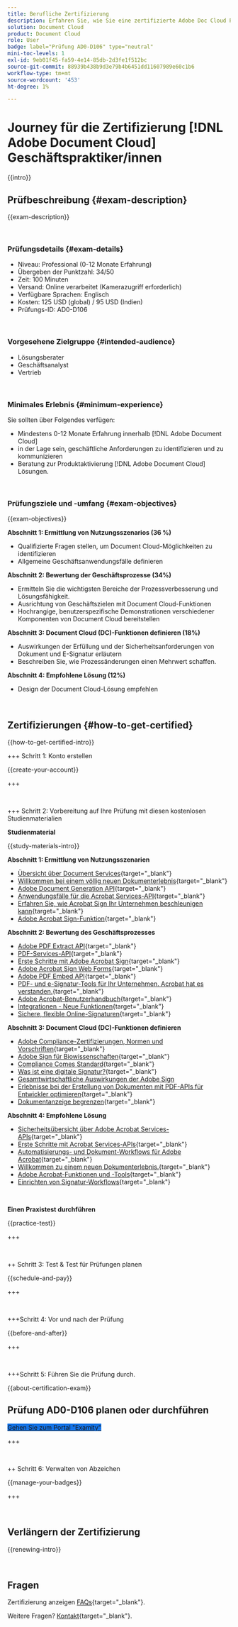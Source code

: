 ```yaml
---
title: Berufliche Zertifizierung
description: Erfahren Sie, wie Sie eine zertifizierte Adobe Doc Cloud Professional werden.
solution: Document Cloud
product: Document Cloud
role: User
badge: label="Prüfung AD0-D106" type="neutral"
mini-toc-levels: 1
exl-id: 9eb01f45-fa59-4e14-85db-2d3fe1f512bc
source-git-commit: 88939b438b9d3e79b4b6451dd11607989e60c1b6
workflow-type: tm+mt
source-wordcount: '453'
ht-degree: 1%

---
```


# Journey für die Zertifizierung [!DNL Adobe Document Cloud] Geschäftspraktiker/innen

{{intro}}

## Prüfbeschreibung {#exam-description}

{{exam-description}}

<br>

### Prüfungsdetails {#exam-details}

* Niveau: Professional (0-12 Monate Erfahrung)
* Übergeben der Punktzahl: 34/50
* Zeit: 100 Minuten
* Versand: Online verarbeitet (Kamerazugriff erforderlich)
* Verfügbare Sprachen: Englisch
* Kosten: 125 USD (global) / 95 USD (Indien)
* Prüfungs-ID: AD0-D106

<br>

### Vorgesehene Zielgruppe {#intended-audience}

* Lösungsberater
* Geschäftsanalyst
* Vertrieb

<br>

### Minimales Erlebnis {#minimum-experience}

Sie sollten über Folgendes verfügen:

* Mindestens 0-12 Monate Erfahrung innerhalb [!DNL Adobe Document Cloud]
* in der Lage sein, geschäftliche Anforderungen zu identifizieren und zu kommunizieren
* Beratung zur Produktaktivierung [!DNL Adobe Document Cloud] Lösungen.

<br>

### Prüfungsziele und -umfang {#exam-objectives}

{{exam-objectives}}

**Abschnitt 1: Ermittlung von Nutzungsszenarios (36 %)**

* Qualifizierte Fragen stellen, um Document Cloud-Möglichkeiten zu identifizieren
* Allgemeine Geschäftsanwendungsfälle definieren

**Abschnitt 2: Bewertung der Geschäftsprozesse (34%)**

* Ermitteln Sie die wichtigsten Bereiche der Prozessverbesserung und Lösungsfähigkeit.
* Ausrichtung von Geschäftszielen mit Document Cloud-Funktionen
* Hochrangige, benutzerspezifische Demonstrationen verschiedener Komponenten von Document Cloud bereitstellen

**Abschnitt 3: Document Cloud (DC)-Funktionen definieren (18%)**

* Auswirkungen der Erfüllung und der Sicherheitsanforderungen von Dokument und E-Signatur erläutern
* Beschreiben Sie, wie Prozessänderungen einen Mehrwert schaffen.

**Abschnitt 4: Empfohlene Lösung (12%)**

* Design der Document Cloud-Lösung empfehlen

<br>

## Zertifizierungen {#how-to-get-certified}

{{how-to-get-certified-intro}}

+++ Schritt 1: Konto erstellen

{{create-your-account}}

+++

<br>

+++ Schritt 2: Vorbereitung auf Ihre Prüfung mit diesen kostenlosen Studienmaterialien

**Studienmaterial**

{{study-materials-intro}}

**Abschnitt 1: Ermittlung von Nutzungsszenarien**

* [Übersicht über Document Services](https://developer.adobe.com/document-services/docs/overview/){target="_blank"}
* [Willkommen bei einem völlig neuen Dokumenterlebnis](https://www.adobe.com/documentcloud.html){target="_blank"}
* [Adobe Document Generation API](https://developer.adobe.com/document-services/apis/doc-generation){target="_blank"}
* [Anwendungsfälle für die Acrobat Services-API](https://developer.adobe.com/document-services/use-cases/agreements-and-contracts/legal-contracts/){target="_blank"}
* [Erfahren Sie, wie Acrobat Sign Ihr Unternehmen beschleunigen kann](https://www.adobe.com/sign.html){target="_blank"}
* [Adobe Acrobat Sign-Funktion](https://www.adobe.com/sign/features.html){target="_blank"}

**Abschnitt 2: Bewertung des Geschäftsprozesses**

* [Adobe PDF Extract API](https://developer.adobe.com/document-services/apis/pdf-extract/){target="_blank"}
* [PDF-Services-API](https://developer.adobe.com/document-services/docs/apis/){target="_blank"}
* [Erste Schritte mit Adobe Acrobat Sign](https://helpx.adobe.com/sign/using/get-started-guide.html){target="_blank"}
* [Adobe Acrobat Sign Web Forms](https://helpx.adobe.com/sign/config/web-forms.html){target="_blank"}
* [Adobe PDF Embed API](https://developer.adobe.com/document-services/apis/pdf-embed/){target="_blank"}
* [PDF- und e-Signatur-Tools für Ihr Unternehmen. Acrobat hat es verstanden.](https://www.adobe.com/acrobat/business.html){target="_blank"}
* [Adobe Acrobat-Benutzerhandbuch](https://helpx.adobe.com/de/acrobat/user-guide.html){target="_blank"}
* [Integrationen - Neue Funktionen](https://experienceleague.adobe.com/docs/document-cloud-learn/sign-learning-hub/integrations/integrations-overview.html#what%E2%80%99s-new){target="_blank"}
* [Sichere, flexible Online-Signaturen](https://www.adobe.com/sign/online-signature.html){target="_blank"}

**Abschnitt 3: Document Cloud (DC)-Funktionen definieren**

* [Adobe Compliance-Zertifizierungen, Normen und Vorschriften](https://www.adobe.com/trust/compliance/compliance-list.html){target="_blank"}
* [Adobe Sign für Biowissenschaften](https://www.adobe.com/content/dam/dx-dc/en/pdfs/adobe-sign-life-sciences-solution-brief-ue.pdf){target="_blank"}
* [Compliance Comes Standard](https://www.adobe.com/documentcloud/resources/compliance.html){target="_blank"}
* [Was ist eine digitale Signatur?](https://www.adobe.com/sign/digital-signatures.html){target="_blank"}
* [Gesamtwirtschaftliche Auswirkungen der Adobe Sign](https://www.adobe.com/content/dam/dx-dc/pdf/total-economic-impact-adobe-sign-ue.pdf)
* [Erlebnisse bei der Erstellung von Dokumenten mit PDF-APIs für Entwickler optimieren](https://developer.adobe.com/document-services){target="_blank"}
* [Dokumentanzeige begrenzen](https://helpx.adobe.com/sign/using/limited-document-visibility.html){target="_blank"}

**Abschnitt 4: Empfohlene Lösung**

* [Sicherheitsübersicht über Adobe Acrobat Services-APIs](https://www.adobe.com/content/dam/cc/en/trust-center/ungated/whitepapers/doc-cloud/adobe-document-services-security-overview.pdf){target="_blank"}
* [Erste Schritte mit Acrobat Services-APIs](https://documentservices.adobe.com/dc-integration-creation-app-cdn/main.html){target="_blank"}
* [Automatisierungs- und Dokument-Workflows für Adobe Acrobat](https://helpx.adobe.com/acrobat/kb/automation-and-document-workflows.html){target="_blank"}
* [Willkommen zu einem neuen Dokumenterlebnis.](https://www.adobe.com/documentcloud.html){target="_blank"}
* [Adobe Acrobat-Funktionen und -Tools](https://www.adobe.com/acrobat/features.html){target="_blank"}
* [Einrichten von Signatur-Workflows](https://helpx.adobe.com/ca/sign/using/workflow-designer-signature-workflow.html){target="_blank"}

<br>

**Einen Praxistest durchführen**

{{practice-test}}

+++

<br>

++ Schritt 3: Test &amp; Test für Prüfungen planen

{{schedule-and-pay}}

+++

<br>

+++Schritt 4: Vor und nach der Prüfung

{{before-and-after}}

+++

<br>

+++Schritt 5: Führen Sie die Prüfung durch.

{{about-certification-exam}}

## Prüfung AD0-D106 planen oder durchführen

<a href="https://www.certmetrics.com/adobe/candidate/examity_sso.aspx?eid=AD0-D106" target="_blank" class="spectrum-Button spectrum-Button--fill spectrum-Button--accent spectrum-Button--sizeM is-margin-bottom-big-big at-element-click-tracking" style="background-color:#1473E6">

<span class="spectrum-Button-label has-no-wrap">
   Gehen Sie zum Portal "Examity"
</span>
</a>

+++

<br>

++ Schritt 6: Verwalten von Abzeichen

{{manage-your-badges}}

+++

<br>

## Verlängern der Zertifizierung

{{renewing-intro}}

<br>

## Fragen

Zertifizierung anzeigen [FAQs](https://experienceleague.adobe.com/docs/certification/certification/faq.html){target="_blank"}.

Weitere Fragen? [Kontakt](mailto:certif@adobe.com){target="_blank"}.